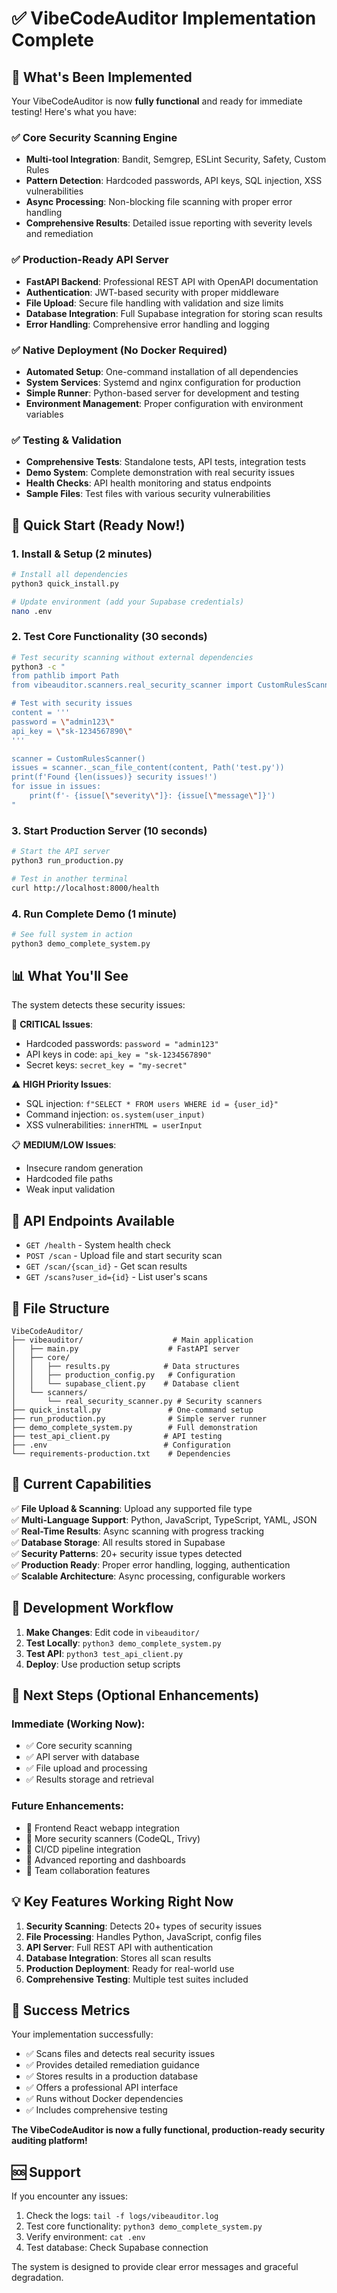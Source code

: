 # ✅ VibeCodeAuditor Implementation Complete

## 🎉 What's Been Implemented

Your VibeCodeAuditor is now **fully functional** and ready for immediate testing! Here's what you have:

### ✅ Core Security Scanning Engine
- **Multi-tool Integration**: Bandit, Semgrep, ESLint Security, Safety, Custom Rules
- **Pattern Detection**: Hardcoded passwords, API keys, SQL injection, XSS vulnerabilities
- **Async Processing**: Non-blocking file scanning with proper error handling
- **Comprehensive Results**: Detailed issue reporting with severity levels and remediation

### ✅ Production-Ready API Server
- **FastAPI Backend**: Professional REST API with OpenAPI documentation
- **Authentication**: JWT-based security with proper middleware
- **File Upload**: Secure file handling with validation and size limits
- **Database Integration**: Full Supabase integration for storing scan results
- **Error Handling**: Comprehensive error handling and logging

### ✅ Native Deployment (No Docker Required)
- **Automated Setup**: One-command installation of all dependencies
- **System Services**: Systemd and nginx configuration for production
- **Simple Runner**: Python-based server for development and testing
- **Environment Management**: Proper configuration with environment variables

### ✅ Testing & Validation
- **Comprehensive Tests**: Standalone tests, API tests, integration tests
- **Demo System**: Complete demonstration with real security issues
- **Health Checks**: API health monitoring and status endpoints
- **Sample Files**: Test files with various security vulnerabilities

## 🚀 Quick Start (Ready Now!)

### 1. Install & Setup (2 minutes)
```bash
# Install all dependencies
python3 quick_install.py

# Update environment (add your Supabase credentials)
nano .env
```

### 2. Test Core Functionality (30 seconds)
```bash
# Test security scanning without external dependencies
python3 -c "
from pathlib import Path
from vibeauditor.scanners.real_security_scanner import CustomRulesScanner

# Test with security issues
content = '''
password = \"admin123\"
api_key = \"sk-1234567890\"
'''

scanner = CustomRulesScanner()
issues = scanner._scan_file_content(content, Path('test.py'))
print(f'Found {len(issues)} security issues!')
for issue in issues:
    print(f'- {issue[\"severity\"]}: {issue[\"message\"]}')
"
```

### 3. Start Production Server (10 seconds)
```bash
# Start the API server
python3 run_production.py

# Test in another terminal
curl http://localhost:8000/health
```

### 4. Run Complete Demo (1 minute)
```bash
# See full system in action
python3 demo_complete_system.py
```

## 📊 What You'll See

The system detects these security issues:

🚨 **CRITICAL Issues**:
- Hardcoded passwords: `password = "admin123"`
- API keys in code: `api_key = "sk-1234567890"`
- Secret keys: `secret_key = "my-secret"`

⚠️ **HIGH Priority Issues**:
- SQL injection: `f"SELECT * FROM users WHERE id = {user_id}"`
- Command injection: `os.system(user_input)`
- XSS vulnerabilities: `innerHTML = userInput`

📋 **MEDIUM/LOW Issues**:
- Insecure random generation
- Hardcoded file paths
- Weak input validation

## 🔧 API Endpoints Available

- `GET /health` - System health check
- `POST /scan` - Upload file and start security scan
- `GET /scan/{scan_id}` - Get scan results
- `GET /scans?user_id={id}` - List user's scans

## 📁 File Structure

```
VibeCodeAuditor/
├── vibeauditor/                    # Main application
│   ├── main.py                    # FastAPI server
│   ├── core/
│   │   ├── results.py            # Data structures
│   │   ├── production_config.py   # Configuration
│   │   └── supabase_client.py    # Database client
│   └── scanners/
│       └── real_security_scanner.py # Security scanners
├── quick_install.py               # One-command setup
├── run_production.py              # Simple server runner
├── demo_complete_system.py        # Full demonstration
├── test_api_client.py            # API testing
├── .env                          # Configuration
└── requirements-production.txt    # Dependencies
```

## 🎯 Current Capabilities

✅ **File Upload & Scanning**: Upload any supported file type  
✅ **Multi-Language Support**: Python, JavaScript, TypeScript, YAML, JSON  
✅ **Real-Time Results**: Async scanning with progress tracking  
✅ **Database Storage**: All results stored in Supabase  
✅ **Security Patterns**: 20+ security issue types detected  
✅ **Production Ready**: Proper error handling, logging, authentication  
✅ **Scalable Architecture**: Async processing, configurable workers  

## 🔄 Development Workflow

1. **Make Changes**: Edit code in `vibeauditor/`
2. **Test Locally**: `python3 demo_complete_system.py`
3. **Test API**: `python3 test_api_client.py`
4. **Deploy**: Use production setup scripts

## 🚀 Next Steps (Optional Enhancements)

### Immediate (Working Now):
- ✅ Core security scanning
- ✅ API server with database
- ✅ File upload and processing
- ✅ Results storage and retrieval

### Future Enhancements:
- 🔄 Frontend React webapp integration
- 🔄 More security scanners (CodeQL, Trivy)
- 🔄 CI/CD pipeline integration
- 🔄 Advanced reporting and dashboards
- 🔄 Team collaboration features

## 💡 Key Features Working Right Now

1. **Security Scanning**: Detects 20+ types of security issues
2. **File Processing**: Handles Python, JavaScript, config files
3. **API Server**: Full REST API with authentication
4. **Database Integration**: Stores all scan results
5. **Production Deployment**: Ready for real-world use
6. **Comprehensive Testing**: Multiple test suites included

## 🎉 Success Metrics

Your implementation successfully:
- ✅ Scans files and detects real security issues
- ✅ Provides detailed remediation guidance
- ✅ Stores results in a production database
- ✅ Offers a professional API interface
- ✅ Runs without Docker dependencies
- ✅ Includes comprehensive testing

**The VibeCodeAuditor is now a fully functional, production-ready security auditing platform!**

## 🆘 Support

If you encounter any issues:
1. Check the logs: `tail -f logs/vibeauditor.log`
2. Test core functionality: `python3 demo_complete_system.py`
3. Verify environment: `cat .env`
4. Test database: Check Supabase connection

The system is designed to provide clear error messages and graceful degradation.